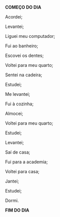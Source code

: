 **COMEÇO DO DIA** 

Acordei;

Levantei;

Liguei meu computador;

Fui ao banheiro;

Escovei os dentes;

Voltei para meu quarto;

Sentei na cadeira;

Estudei;

Me levantei;

Fui à cozinha;

Almocei;

Voltei para meu quarto;

Estudei;

Levantei;

Saí de casa;

Fui para a academia;

Voltei para casa;

Jantei;

Estudei;

Dormi.

**FIM DO DIA**



